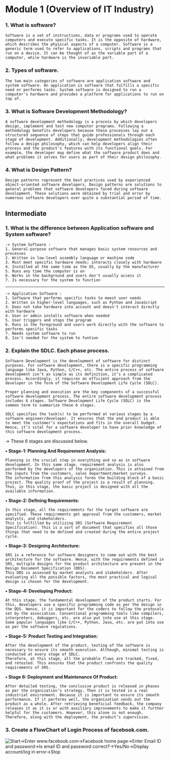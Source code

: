 # Module 1 (Overview of IT Industry)

### **1. What is software?**
    Software is a set of instructions, data or programs used to operate computers and execute specific tasks. It is the opposite of hardware, which describes the physical aspects of a computer. Software is a generic term used to refer to applications, scripts and programs that run on a device. It can be thought of as the variable part of a computer, while hardware is the invariable part.

### **2. Types of software.**
    The two main categories of software are application software and system software. An application is software that fulfills a specific need or performs tasks. System software is designed to run a computer's hardware and provides a platform for applications to run on top of.

### **3. What is Software Development Methodology?**
    A software development methodology is a process by which developers design, implement and test new computer programs. Following a methodology benefits developers because these processes lay out a structured sequence of steps that guide professionals through each stage of development. Additionally, development methodologies often follow a design philosophy, which can help developers align their process and the product's features with its functional goals. For example, the developer may define what the software product does and what problems it solves for users as part of their design philosophy.

### **4. What is Design Pattern?**
    Design patterns represent the best practices used by experienced object-oriented software developers. Design patterns are solutions to general problems that software developers faced during software development. These solutions were obtained by trial and error by numerous software developers over quite a substantial period of time.

## **Intermediate**

### **1. What is the difference between Application software and System software?**
    -> System Software :
    1. General-purpose software that manages basic system resources and processes
    2. Written in low-level assembly language or machine code
    3. Must meet specific hardware needs; interacts closely with hardware
    4. Installed at the same time as the OS, usually by the manufacturer
    5. Runs any time the computer is on
    6. Works in the background and users don't usually access it
    7. Is necessary for the system to function
---
    -> Application Software :
    1. Software that performs specific tasks to meest user needs
    2. Written in higher-level languages, such as Python and JavaScript
    3. Does not take hardware into account and doesn't interact directly with hardware
    4. User or admin installs software when needed
    5. User triggers and stops the program
    6. Runs in the foreground and users work directly with the software to performs specific tasks
    7. Needs system software to run
    8. Isn't needed for the system to funtion

### **2. Explain the SDLC. Each phase process.**
    Software Development is the development of software for distinct purposes. For software development, there is a specific programming language like Java, Python, C/C++, etc. The entire process of software development isn’t as simple as its definition, it’s a complicated process. Accordingly, it requires an efficient approach from the developer in the form of the Software Development Life Cycle (SDLC). 

    Proper planning and execution are the key components of a successful software development process. The entire software development process includes 6 stages. Software Development Life Cycle (SDLC) is the common term to summarize these 6 stages. 

    SDLC specifies the task(s) to be performed at various stages by a software engineer/developer. It ensures that the end product is able to meet the customer’s expectations and fits in the overall budget. Hence, it’s vital for a software developer to have prior knowledge of this software development process.

-> These 6 stages are discussed below. 

**• Stage-1: Planning And Requirement Analysis:**

    Planning is the crucial step in everything and so as in software development. In this same stage, requirement analysis is also performed by the developers of the organization. This is attained from the inputs from the customers, sales department/market surveys. 
    The information from this analysis forms the building block of a basic project. The quality proof of the project is a result of planning. Thus, in this stage, the basic project is designed with all the available information.

**• Stage-2: Defining Requirements:**

    In this stage, all the requirements for the target software are specified. These requirements get approval from the customers, market analysts, and stakeholders. 
    This is fulfilled by utilizing SRS (Software Requirement Specification). This is a sort of document that specifies all those things that need to be defined and created during the entire project cycle.

**• Stage-3: Designing Architecture:** 

    SRS is a reference for software designers to come out with the best architecture for the software. Hence, with the requirements defined in SRS, multiple designs for the product architecture are present in the Design Document Specification (DDS). 
    This DDS is assessed by market analysts and stakeholders. After evaluating all the possible factors, the most practical and logical design is chosen for the development.

**• Stage-4: Developing Product:**

    At this stage, the fundamental development of the product starts. For this, developers use a specific programming code as per the design in the DDS. Hence, it is important for the coders to follow the protocols set by the association. Conventional programming tools like compilers, interpreters, debuggers, etc. are also put into use at this stage. Some popular languages like C/C++, Python, Java, etc. are put into use as per the software regulations.

**• Stage-5: Product Testing and Integration:**

    After the development of the product, testing of the software is necessary to ensure its smooth execution. Although, minimal testing is conducted at every stage of SDLC. 
    Therefore, at this stage, all the probable flaws are tracked, fixed, and retested. This ensures that the product confronts the quality requirements of SRS.

**• Stage 6: Deployment and Maintenance Of Product:**

    After detailed testing, the conclusive product is released in phases as per the organization’s strategy. Then it is tested in a real industrial environment. Because it is important to ensure its smooth performance. If it performs well, the organization sends out the product as a whole. After retrieving beneficial feedback, the company releases it as it is or with auxiliary improvements to make it further helpful for the customers. However, this alone is not enough. Therefore, along with the deployment, the product’s supervision.

### **3. Create a FlowChart of Login Process of facebook.com.**

![Start->Enter www.facebook.com->Facebook home page->Enter Email ID and password->Is email ID and password correct?->Yes/No->Display account/log in error->Stop](https://dyclassroom.com/image/topic/flowchart/flowchart-ex1-q4.png)

